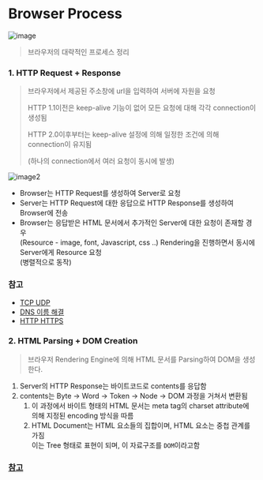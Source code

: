 # Browser Process

![image](https://lh3.googleusercontent.com/W57FWvNCUMnv8HBOoTI-CKcyAqXfE7E9kTZ4MbZXlbqR-sDFd4Tmm8Em4u0d5kgJAg=w720-rwa)

> 브라우저의 대략적인 프로세스 정리 

### 1. HTTP Request + Response

> 브라우저에서 제공된 주소창에 url을 입력하여 서버에 자원을 요청
> 
> HTTP 1.1이전은 keep-alive 기능이 없어 모든 요청에 대해 각각 connection이 생성됨
> 
> HTTP 2.0이후부터는 keep-alive 설정에 의해 일정한 조건에 의해 connection이 유지됨
> 
> (하나의 connection에서 여러 요청이 동시에 발생) 

![image2](https://mdn.mozillademos.org/files/13827/HTTPMsgStructure2.png)

- Browser는 HTTP Request를 생성하여 Server로 요청
- Server는 HTTP Request에 대한 응답으로 HTTP Response를 생성하여 Browser에 전송
- Browser는 응답받은 HTML 문서에서 추가적인 Server에 대한 요청이 존재할 경우 <br/>(Resource - image, font, Javascript, css ..) Rendering을 진행하면서 동시에 Server에게 Resource 요청 <br/>(병렬적으로 동작)

### 참고
- [TCP UDP](https://github.com/asci-00/CS/blob/main/Network/TCP_UDP.md)
- [DNS 이름 해결](https://github.com/asci-00/CS/blob/main/Network/HTTP_Request.md)
- [HTTP HTTPS](https://github.com/asci-00/CS/blob/main/Network/HTTP_HTTPS.md)

### 2. HTML Parsing + DOM Creation

> 브라우저 Rendering Engine에 의해 HTML 문서를 Parsing하여 DOM을 생성한다.

1. Server의 HTTP Response는 바이트코드로 contents를 응답함
2. contents는 Byte -> Word -> Token -> Node -> DOM 과정을 거쳐서 변환됨
   1. 이 과정에서 바이트 형태의 HTML 문서는 meta tag의 charset attribute에 의해 지정된 encoding 방식을 따름
   2. HTML Document는 HTML 요소들의 집합이며, HTML 요소는 중첩 관계를 가짐<br/>이는 Tree 형태로 표현이 되며, 이 자료구조를 `DOM`이라고함

### [참고](https://github.com/asci-00/CS/tree/main/Browser)